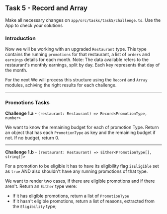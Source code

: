 ## Task 5 - Record and Array

Make all necessary changes on `app/src/tasks/task5/challenge.ts`.
Use the App to check your solutions

### Introduction

Now we will be working with an upgraded `Restaurant` type. This type contains the running `promotions` for that restaurant, a list of `orders` and `earnings` details for each month.
Note: The data available refers to the restaurant's monthly earnings, split by day. Each key represents that day of the month.

For the next We will process this structure using the `Record` and `Array` modules, achiving the right results for each challenge.

---

### Promotions Tasks

**Challenge 1.a** - `(restaurant: Restaurant) => Record<PromotionType, number>`

We want to know the remaining budget for each of promotion Type. Return an object that has each `PromotionType` as key and the remaining budget if not. If no budget, return 0.

---

**Challenge 1.b** - `(restaurant: Restaurant) => Either<PromotionType[], string[]>`

For a promotion to be eligible it has to have its eligibility flag `isEligible` set as `true` AND also shouldn't have any running promotions of that type.

We want to render two cases, if there are eligible promotions and if there aren't. Return an `Either` type were:

- If it has eligible promotions, return a list of `PromotionType`
- If it hasn't eligible promotions, return a list of reasons, extracted from the `Eligibility` type;
